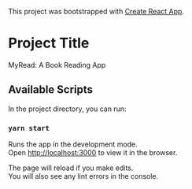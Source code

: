 This project was bootstrapped with [Create React App](https://github.com/facebook/create-react-app).

# Project Title

MyRead: A Book Reading App

## Available Scripts

In the project directory, you can run:

### `yarn start`

Runs the app in the development mode.<br />
Open [http://localhost:3000](http://localhost:3000) to view it in the browser.

The page will reload if you make edits.<br />
You will also see any lint errors in the console.
